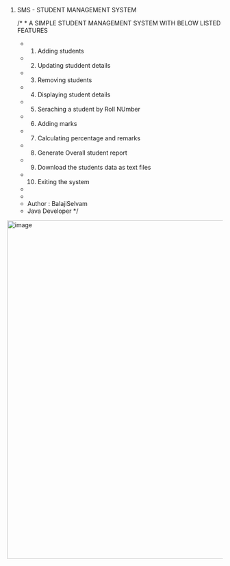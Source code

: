 1. SMS - STUDENT MANAGEMENT SYSTEM
   
   /* * A SIMPLE STUDENT MANAGEMENT SYSTEM WITH BELOW LISTED FEATURES
   * 1. Adding students
   * 2. Updating studdent details
   * 3. Removing students
   * 4. Displaying student details
   * 5. Seraching a student by Roll NUmber
   * 6. Adding marks
   * 7. Calculating percentage and remarks
   * 8. Generate Overall student report 
   * 9. Download the students data as text files
   * 10. Exiting the system
   * 
   * 
   * Author : BalajiSelvam
   * Java Developer
   */

<img width="1285" height="791" alt="image" src="https://github.com/user-attachments/assets/90dcbeea-4e56-4af6-be36-2d6bde932e16" />

